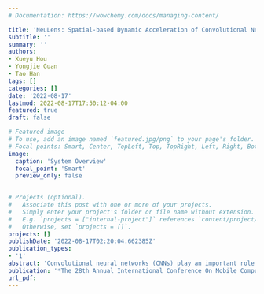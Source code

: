 ```yaml
---
# Documentation: https://wowchemy.com/docs/managing-content/

title: 'NeuLens: Spatial-based Dynamic Acceleration of Convolutional Neural Networks on Edge'
subtitle: ''
summary: ''
authors:
- Xueyu Hou
- Yongjie Guan
- Tao Han
tags: []
categories: []
date: '2022-08-17'
lastmod: 2022-08-17T17:50:12-04:00
featured: true
draft: false

# Featured image
# To use, add an image named `featured.jpg/png` to your page's folder.
# Focal points: Smart, Center, TopLeft, Top, TopRight, Left, Right, BottomLeft, Bottom, BottomRight.
image:
  caption: 'System Overview'
  focal_point: 'Smart'
  preview_only: false
  

# Projects (optional).
#   Associate this post with one or more of your projects.
#   Simply enter your project's folder or file name without extension.
#   E.g. `projects = ["internal-project"]` references `content/project/deep-learning/index.md`.
#   Otherwise, set `projects = []`.
projects: []
publishDate: '2022-08-17T02:20:04.662385Z'
publication_types:
- '1'
abstract: 'Convolutional neural networks (CNNs) play an important role in mobile and edge computing systems for vision-based tasks like object classification and detection. However, state-of-the-art methods on CNN acceleration are trapped in either limited practical latency speed-up on general computing platforms or latency speed-up with severe accuracy loss. In this paper, we propose a spatial-based dynamic CNN acceleration framework, NeuLens, for mobile and edge platforms. Specially, we design a novel dynamic inference mechanism, assemble region-aware convolution (ARAC) supernet, that peels off redundant operations inside CNN models as many as possible based on spatial redundancy and channel slicing. In ARAC supernet, the CNN inference flow is split into multiple independent micro-flows, and the computational cost of each can be autonomously adjusted based on its tiled-input content and application requirements. These micro-flows can be loaded into hardware like GPUs as single models. Consequently, its operation reduction can be well translated into latency speed-up and is compatible with hardware-level accelerations like cuDNN. Moreover, the inference accuracy can be well preserved by identifying critical regions on images and processing them in the original resolution with large micro-flow. Based on our evaluation, NeuLens outperforms baseline methods by 47.9% latency reduction with the same accuracy and by 67.9% accuracy improvement under the same latency/memory constraints.'
publication: '*The 28th Annual International Conference On Mobile Computing And Networking (ACM MobiCom)*'
url_pdf: 
---
```


